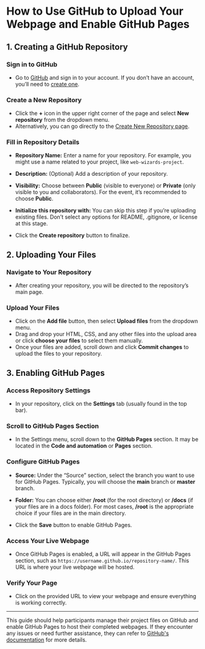 # How to Use GitHub to Upload Your Webpage and Enable GitHub Pages

## 1. Creating a GitHub Repository

### Sign in to GitHub
- Go to [GitHub](https://github.com) and sign in to your account. If you don’t have an account, you’ll need to [create one](https://github.com/join).

### Create a New Repository
- Click the **+** icon in the upper right corner of the page and select **New repository** from the dropdown menu.
- Alternatively, you can go directly to the [Create New Repository page](https://github.com/new).

### Fill in Repository Details
- **Repository Name:** Enter a name for your repository. For example, you might use a name related to your project, like `web-wizards-project`.
- **Description:** (Optional) Add a description of your repository.
- **Visibility:** Choose between **Public** (visible to everyone) or **Private** (only visible to you and collaborators). For the event, it’s recommended to choose **Public**.
- **Initialize this repository with:** You can skip this step if you’re uploading existing files. Don’t select any options for README, .gitignore, or license at this stage.

- Click the **Create repository** button to finalize.

## 2. Uploading Your Files

### Navigate to Your Repository
- After creating your repository, you will be directed to the repository’s main page.

### Upload Your Files
- Click on the **Add file** button, then select **Upload files** from the dropdown menu.
- Drag and drop your HTML, CSS, and any other files into the upload area or click **choose your files** to select them manually.
- Once your files are added, scroll down and click **Commit changes** to upload the files to your repository.

## 3. Enabling GitHub Pages

### Access Repository Settings
- In your repository, click on the **Settings** tab (usually found in the top bar).

### Scroll to GitHub Pages Section
- In the Settings menu, scroll down to the **GitHub Pages** section. It may be located in the **Code and automation** or **Pages** section.

### Configure GitHub Pages
- **Source:** Under the “Source” section, select the branch you want to use for GitHub Pages. Typically, you will choose the **main** branch or **master** branch.
- **Folder:** You can choose either **/root** (for the root directory) or **/docs** (if your files are in a docs folder). For most cases, **/root** is the appropriate choice if your files are in the main directory.

- Click the **Save** button to enable GitHub Pages.

### Access Your Live Webpage
- Once GitHub Pages is enabled, a URL will appear in the GitHub Pages section, such as `https://username.github.io/repository-name/`. This URL is where your live webpage will be hosted.

### Verify Your Page
- Click on the provided URL to view your webpage and ensure everything is working correctly.

---

This guide should help participants manage their project files on GitHub and enable GitHub Pages to host their completed webpages. If they encounter any issues or need further assistance, they can refer to [GitHub's documentation](https://docs.github.com/en/pages) for more details.
